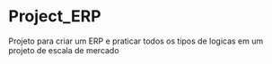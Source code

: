 # Project_ERP
Projeto para criar um ERP e praticar todos os tipos de logicas em um projeto de escala de mercado
